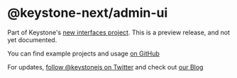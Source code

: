 # @keystone-next/admin-ui

Part of Keystone's [new interfaces project](https://www.keystonejs.com/blog/roadmap-update). This is a preview release, and not yet documented.

You can find example projects and usage [on GitHub](https://github.com/keystonejs/keystone/tree/master/examples-next)

For updates, [follow @keystonejs on Twitter](https://twitter.com/keystonejs) and check out [our Blog](https://www.keystonejs.com/blog)
